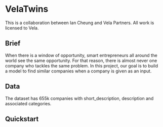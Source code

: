 # VelaTwins
This is a collaboration between Ian Cheung and Vela Partners. All work is licensed to Vela.

## Brief
When there is a window of opportunity, smart entrepreneurs all around the world see the same opportunity. For that reason, there is almost never one company who tackles the same problem. In this project, our goal is to build a model to find similar companies when a company is given as an input.

## Data
The dataset has 655k companies with short_description, description and associated categories.

## Quickstart


